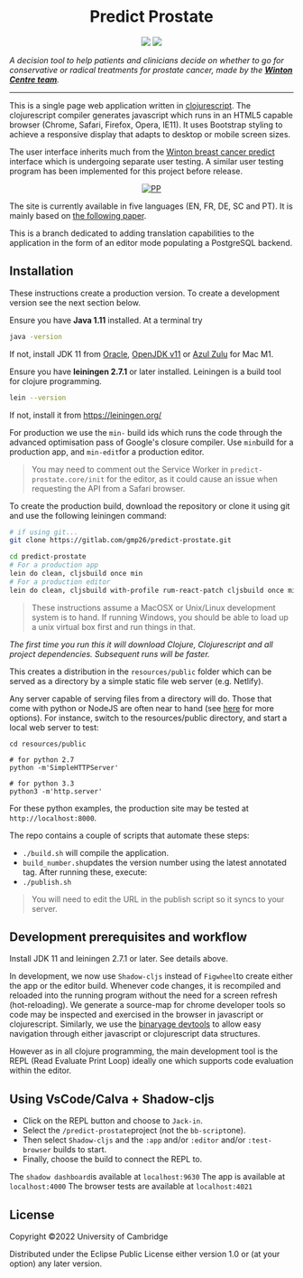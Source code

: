 
<h1 align="center">Predict Prostate</h1>
<p align="center">
<img src="https://img.shields.io/badge/to--inform-not--persuade-informational">
<img src="https://img.shields.io/badge/License-EPL_1.0-red.svg">
</p>

_A decision tool to help patients and clinicians decide on whether to go for conservative or radical treatments for prostate cancer, made by the **[Winton Centre team](https://wintoncentre.maths.cam.ac.uk/)**._

---
This is a single page web application written in
[clojurescript](https://clojurescript.org/).
The clojurescript compiler generates javascript which runs in an HTML5
capable browser (Chrome, Safari, Firefox, Opera, IE11). It uses Bootstrap
styling to achieve a responsive display that adapts to desktop or mobile
screen sizes.

The user interface inherits much from the [Winton breast cancer predict](https://github.com/WintonCentre/predict3) interface which is undergoing separate user testing. A similar user testing program has been implemented for this project before release.

<p align="center">
<a href="https://ibb.co/Cbyr4BH"><img src="https://i.ibb.co/x1b4wh7/PP.png" alt="PP" border="0" /></a>
</p>

The site is currently available in five languages (EN, FR, DE, SC and PT). It is mainly based on [the following paper](https://journals.plos.org/plosmedicine/article?id=10.1371/journal.pmed.1002758).

This is a branch dedicated to adding translation capabilities to the application in the form of an editor mode populating a PostgreSQL backend.
## Installation

These instructions create a production version. To create a development
version see the next section below.

Ensure you have **Java 1.11** installed. At a terminal try
```sh
java -version
```
If not, install JDK 11 from [Oracle](https://docs.oracle.com/javase/8/docs/technotes/guides/install/install_overview.html), [OpenJDK v11](http://openjdk.java.net/install/) or [Azul Zulu](https://www.azul.com/downloads/?package=jdk) for Mac M1.

Ensure you have **leiningen 2.7.1** or later installed.
Leiningen is a build tool for clojure programming.
```sh
lein --version
```
If not, install it from https://leiningen.org/

For production we use the `min-` build ids which runs the code through the advanced optimisation pass of Google's closure compiler. Use `min`build for a production app, and `min-edit`for a production editor.
> You may need to comment out the Service Worker in `predict-prostate.core/init` for the editor, as it could cause an issue when requesting the API from a Safari browser.

To create the production build, download the repository or clone it using git and use the following leiningen command:

```sh
# if using git...
git clone https://gitlab.com/gmp26/predict-prostate.git

cd predict-prostate
# For a production app
lein do clean, cljsbuild once min
# For a production editor
lein do clean, cljsbuild with-profile rum-react-patch cljsbuild once min-edit
```
>These instructions assume a MacOSX or Unix/Linux development system is to hand.
>If running Windows, you should be able to load up a unix virtual box first and run things in that.

_The first time you run this it will download Clojure, Clojurescript and
all project dependencies. Subsequent runs will be faster._

This creates a distribution in the `resources/public` folder which can
be served as a directory by a simple static file web server (e.g. Netlify).

Any server capable of serving files from a directory will do. Those that come with python or NodeJS are often near to hand (see [here](https://gist.github.com/willurd/5720255) for more options).
For instance, switch to the resources/public directory, and start a local web server
to test:

```
cd resources/public

# for python 2.7
python -m'SimpleHTTPServer'

# for python 3.3
python3 -m'http.server'

```
For these python examples, the production site may be tested at `http://localhost:8000`.


The repo contains a couple of scripts that automate these steps:

* `./build.sh` will compile the application. 
* `build_number.sh`updates the version number using the latest annotated tag. After running these, execute:
* `./publish.sh`

> You will need to edit the URL in the publish script so it syncs to your server.

## Development prerequisites and workflow

Install JDK 11 and leiningen 2.7.1 or later. See details above.

In development, we now use `Shadow-cljs` instead of `Figwheel`to create either the app or the editor build. Whenever code changes, it is recompiled and reloaded into the running program without the need for a screen refresh (hot-reloading). We generate a source-map for chrome developer tools so code may be inspected and exercised in the browser in javascript or clojurescript. Similarly, we use the [binaryage devtools](https://github.com/binaryage/cljs-devtools) to allow easy navigation through either javascript or clojurescript data structures.

However as in all clojure programming, the main development tool is
the REPL (Read Evaluate Print Loop) ideally one which supports code
evaluation within the editor.

## Using VsCode/Calva + Shadow-cljs

* Click on the REPL button and choose to `Jack-in`.
* Select the `/predict-prostate`project (not the `bb-script`one).
* Then select `Shadow-cljs` and the `:app` and/or `:editor` and/or `:test-browser` builds to start.
* Finally, choose the build to connect the REPL to.

The `shadow dashboard`is available at `localhost:9630`
The app is available at `localhost:4000`
The browser tests are available at `localhost:4021`

## License

Copyright ©2022 University of Cambridge

Distributed under the Eclipse Public License either version 1.0 or (at your option) any later version.
